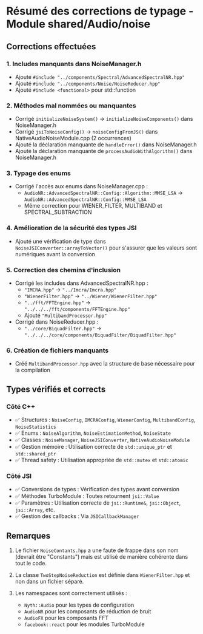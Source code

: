 # Résumé des corrections de typage - Module shared/Audio/noise

## Corrections effectuées

### 1. Includes manquants dans NoiseManager.h
- Ajouté `#include "../components/Spectral/AdvancedSpectralNR.hpp"`
- Ajouté `#include "../components/Noise/NoiseReducer.hpp"`
- Ajouté `#include <functional>` pour std::function

### 2. Méthodes mal nommées ou manquantes
- Corrigé `initializeNoiseSystem()` → `initializeNoiseComponents()` dans NoiseManager.h
- Corrigé `jsiToNoiseConfig()` → `noiseConfigFromJS()` dans NativeAudioNoiseModule.cpp (2 occurrences)
- Ajouté la déclaration manquante de `handleError()` dans NoiseManager.h
- Ajouté la déclaration manquante de `processAudioWithAlgorithm()` dans NoiseManager.h

### 3. Typage des enums
- Corrigé l'accès aux enums dans NoiseManager.cpp :
  - `AudioNR::AdvancedSpectralNR::Config::Algorithm::MMSE_LSA` → `AudioNR::AdvancedSpectralNR::Config::MMSE_LSA`
  - Même correction pour WIENER_FILTER, MULTIBAND et SPECTRAL_SUBTRACTION

### 4. Amélioration de la sécurité des types JSI
- Ajouté une vérification de type dans `NoiseJSIConverter::arrayToVector()` pour s'assurer que les valeurs sont numériques avant la conversion

### 5. Correction des chemins d'inclusion
- Corrigé les includes dans AdvancedSpectralNR.hpp :
  - `"IMCRA.hpp"` → `"../Imcra/Imcra.hpp"`
  - `"WienerFilter.hpp"` → `"../Wiener/WienerFilter.hpp"`
  - `"../fft/FFTEngine.hpp"` → `"../../../fft/components/FFTEngine.hpp"`
  - Ajouté `"MultibandProcessor.hpp"`
- Corrigé dans NoiseReducer.hpp :
  - `"../core/BiquadFilter.hpp"` → `"../../../core/components/BiquadFilter/BiquadFilter.hpp"`

### 6. Création de fichiers manquants
- Créé `MultibandProcessor.hpp` avec la structure de base nécessaire pour la compilation

## Types vérifiés et corrects

### Côté C++
- ✅ Structures : `NoiseConfig`, `IMCRAConfig`, `WienerConfig`, `MultibandConfig`, `NoiseStatistics`
- ✅ Enums : `NoiseAlgorithm`, `NoiseEstimationMethod`, `NoiseState`
- ✅ Classes : `NoiseManager`, `NoiseJSIConverter`, `NativeAudioNoiseModule`
- ✅ Gestion mémoire : Utilisation correcte de `std::unique_ptr` et `std::shared_ptr`
- ✅ Thread safety : Utilisation appropriée de `std::mutex` et `std::atomic`

### Côté JSI
- ✅ Conversions de types : Vérification des types avant conversion
- ✅ Méthodes TurboModule : Toutes retournent `jsi::Value`
- ✅ Paramètres : Utilisation correcte de `jsi::Runtime&`, `jsi::Object`, `jsi::Array`, etc.
- ✅ Gestion des callbacks : Via `JSICallbackManager`

## Remarques

1. Le fichier `NoiseContants.hpp` a une faute de frappe dans son nom (devrait être "Constants") mais est utilisé de manière cohérente dans tout le code.

2. La classe `TwoStepNoiseReduction` est définie dans `WienerFilter.hpp` et non dans un fichier séparé.

3. Les namespaces sont correctement utilisés :
   - `Nyth::Audio` pour les types de configuration
   - `AudioNR` pour les composants de réduction de bruit
   - `AudioFX` pour les composants FFT
   - `facebook::react` pour les modules TurboModule